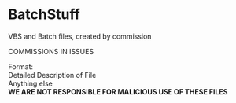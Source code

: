 # BatchStuff
VBS and Batch files, created by commission  

COMMISSIONS IN ISSUES  

Format:  
Detailed Description of File  
Anything else  
**WE ARE NOT RESPONSIBLE FOR MALICIOUS USE OF THESE FILES**

  


